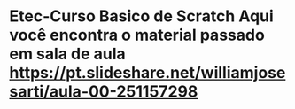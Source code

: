 # Etec-Curso Basico de Scratch  Aqui você encontra o material passado em sala de aula https://pt.slideshare.net/williamjosesarti/aula-00-251157298


